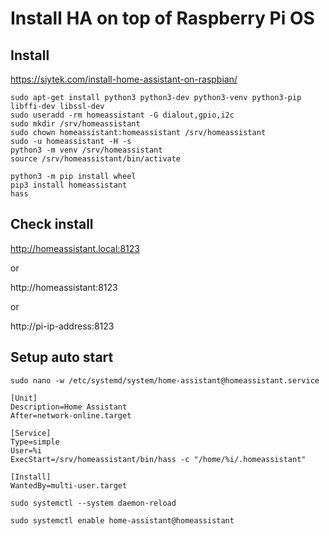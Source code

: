 # Install HA on top of Raspberry Pi OS

## Install

https://siytek.com/install-home-assistant-on-raspbian/

```
sudo apt-get install python3 python3-dev python3-venv python3-pip libffi-dev libssl-dev
sudo useradd -rm homeassistant -G dialout,gpio,i2c
sudo mkdir /srv/homeassistant
sudo chown homeassistant:homeassistant /srv/homeassistant
sudo -u homeassistant -H -s
python3 -m venv /srv/homeassistant
source /srv/homeassistant/bin/activate

python3 -m pip install wheel
pip3 install homeassistant
hass
```

## Check install

http://homeassistant.local:8123

or

http://homeassistant:8123

or

http://pi-ip-address:8123


## Setup auto start

```
sudo nano -w /etc/systemd/system/home-assistant@homeassistant.service

[Unit] 
Description=Home Assistant 
After=network-online.target 

[Service] 
Type=simple 
User=%i 
ExecStart=/srv/homeassistant/bin/hass -c "/home/%i/.homeassistant" 

[Install] 
WantedBy=multi-user.target

sudo systemctl --system daemon-reload

sudo systemctl enable home-assistant@homeassistant
```


